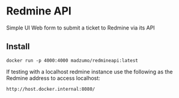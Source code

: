 # Redmine API

Simple UI Web form to submit a ticket to Redmine via its API

## Install

```
docker run -p 4000:4000 madzumo/redmineapi:latest
```

If testing with a localhost redmine instance use the following as the Redmine address to access localhost:

```
http://host.docker.internal:8080/
```